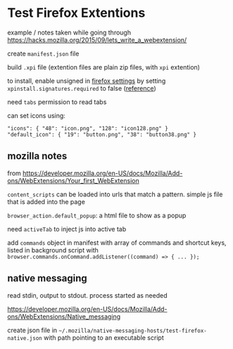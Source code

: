 # Test Firefox Extentions

example / notes taken while going through https://hacks.mozilla.org/2015/09/lets_write_a_webextension/

create `manifest.json` file

build `.xpi` file (extention files are plain zip files, with `xpi` extention)

to install, enable unsigned in [firefox settings](about:config) by setting `xpinstall.signatures.required` to false ([reference](https://support.mozilla.org/en-US/kb/add-on-signing-in-firefox?as=u&utm_source=inproduct#w_what-are-my-options-if-i-want-to-use-an-unsigned-add-on-advanced-users))

need `tabs` permission to read tabs

can set icons using:

```
"icons": { "48": "icon.png", "128": "icon128.png" }
"default_icon": { "19": "button.png", "38": "button38.png" }
```

## mozilla notes

from https://developer.mozilla.org/en-US/docs/Mozilla/Add-ons/WebExtensions/Your_first_WebExtension

`content_scripts` can be loaded into urls that match a pattern. simple js file that is added into the page

`browser_action.default_popup`: a html file to show as a popup

need `activeTab` to inject js into active tab

add `commands` object in manifest with array of commands and shortcut keys, listed in background script with `browser.commands.onCommand.addListener((command) => { ... });`

## native messaging

read stdin, output to stdout. process started as needed

https://developer.mozilla.org/en-US/docs/Mozilla/Add-ons/WebExtensions/Native_messaging

create json file in `~/.mozilla/native-messaging-hosts/test-firefox-native.json` with path pointing to an executable script
